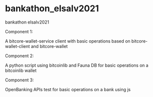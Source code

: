 # bankathon_elsalv2021
bankathon elsalv2021

Component 1:

A bitcore-wallet-service client with basic operations based on bitcore-wallet-client and bitcore-wallet

Component 2:

A python script using bitcoinlib and Fauna DB for basic operations on a bitcoinlib wallet

Component 3:

OpenBanking APIs test for basic operations on a bank using js
